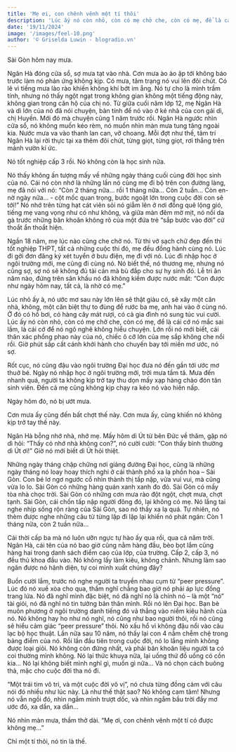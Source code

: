 ```yaml
---
title: 'Mẹ ơi, con chênh vênh một tí thôi'
description: 'Lúc ấy nó còn nhỏ, còn có mẹ chở che, còn có mẹ, để là cái cớ nó mắc sai lầm, là cái cớ để nó ngô nghê không hiểu chuyện. Lớn rồi nó mới biết, cái thân xác phổng phao này của nó, chiếc ô cỡ lớn của mẹ sắp không che nổi rồi. Giờ phút sắp cất cánh khởi hành cho chuyến bay tới miền mơ ước, nó sợ...'
date: '19/11/2024'
image: '/images/feel-10.png'
author: '© Griselda Luwin - blogradio.vn'
---
```


Sài Gòn hôm nay mưa.

Ngân Hà đóng cửa sổ, sợ mưa tạt vào nhà. Cơn mưa ào ào ập tới không báo trước làm nó phản ứng không kịp. Có mưa, tâm trạng nó vui lên đôi chút. Có lẽ vì tiếng mưa lào rào khiến không khí bớt im ắng. Nó tự cho là mình trầm tính, nhưng nó thấy ngột ngạt trong không gian không một tiếng động này, không gian trong căn hộ của chị nó. Từ giữa cuối năm lớp 12, mẹ Ngân Hà và dì lớn của nó đã nói chuyện, bàn tính để nó vào ở ké nhà của con gái dì, chị Huyền. Mới đó mà chuyện cũng 1 năm trước rồi. Ngân Hà ngước nhìn cửa sổ, nó không muốn kéo rèm, nó muốn nhìn màn mưa tung tăng ngoài kia. Nước mưa va vào thanh lan can, vỡ choang. Mỗi đợt như thế, tâm trí Ngân Hà lại rời thực tại xa thêm đôi chút, từng giọt, từng giọt, rơi thẳng trên mảnh vườn kí ức.

Nó tốt nghiệp cấp 3 rồi. Nó không còn là học sinh nữa.

Nó thấy không ấn tượng mấy về những ngày tháng cuối cùng đời học sinh của nó. Cái nó còn nhớ là những lần nó cùng mẹ đi bộ trên con đường làng, mẹ đã nói với nó: “Còn 2 tháng nữa… rồi 1 tháng nữa… Còn 2 tuần… Còn en-nờ ngày nữa… - cột mốc quan trọng, bước ngoặt lớn trong cuộc đời con sẽ tới!” Nó nhớ trên từng hạt cát viên sỏi nó giẫm lên ở nơi đồng quê lộng gió, tiếng mẹ vang vọng như có như không, và giữa màn đêm mờ mịt, nó nổi da gà trước những băn khoăn không rõ của một đứa trẻ “sắp bước vào đời” cứ thoắt ẩn thoắt hiện.

Ngần 18 năm, mẹ lúc nào cũng che chở nó. Từ thi vở sạch chữ đẹp đến thi tốt nghiệp THPT, tất cả những cuộc thi đó, mẹ đều đồng hành cùng nó. Lúc đi gởi đơn đăng ký xét tuyển ở bưu điện, mẹ đi với nó. Lúc đi nhập học ở ngôi trường mới, mẹ cũng đi cùng nó. Nó biết thế, nó thương mẹ, nhưng nó cũng sợ, sợ nó sẽ không đủ tài cán mà bù đắp cho sự hy sinh đó. Lễ tri ân năm nào, đứng trên sân khấu nó đã không kiềm được nước mắt: “Con được như ngày hôm nay, tất cả, là nhờ có mẹ.”

Lúc nhỏ ấy à, nó ước mơ sau này lớn lên sẽ thật giàu có, sẽ xây một căn nhà, không, một căn biệt thự to đùng để rước ba mẹ, anh hai vào ở cùng nó. Ở đó có hồ bơi, có hàng cây mát rượi, có cả gia đình nó sung túc vui cười. Lúc ấy nó còn nhỏ, còn có mẹ chở che, còn có mẹ, để là cái cớ nó mắc sai lầm, là cái cớ để nó ngô nghê không hiểu chuyện. Lớn rồi nó mới biết, cái thân xác phổng phao này của nó, chiếc ô cỡ lớn của mẹ sắp không che nổi rồi. Giờ phút sắp cất cánh khởi hành cho chuyến bay tới miền mơ ước, nó sợ.

Rốt cục, nó cũng đậu vào ngôi trường Đại học đưa nó đến gần tới ước mơ thuở bé. Ngày nó nhập học ở ngôi trường mới, trời mưa tầm tã. Mưa đến nhanh quá, người ta không kịp trở tay thu dọn mấy xạp hàng chào đón tân sinh viên. Đến cả mẹ cũng không kịp chạy ra kéo nó vào hiên nấp.

Ngày hôm đó, nó bị ướt mưa.

Cơn mưa ấy cũng đến bất chợt thế này. Cơn mưa ấy, cũng khiến nó không kịp trở tay thế này.

Ngân Hà bỗng nhớ nhà, nhớ mẹ. Mấy hôm dì Út từ bên Đức về thăm, gặp nó dì hỏi: “Thấy có nhớ nhà không con?”, nó cười cười: “Con thấy bình thường dì Út ơi!” Giờ nó mới biết dì Út hỏi thiệt.

Những ngày tháng chập chững nơi giảng đường Đại học, cũng là những ngày tháng nó loay hoay thích nghi ở cái thành phố xa lạ phồn hoa – Sài Gòn. Con bé lơ ngơ ngước cổ nhìn thành thị tấp nập, vừa vui vui, mà cũng vừa lo lo. Sài Gòn có những hàng quán xanh xanh đo đỏ. Sài Gòn có mấy tòa nhà chọc trời. Sài Gòn có những cơn mưa rào đột ngột, chợt mưa, chợt tạnh. Sài Gòn, cái chốn tấp nập người đông đó, lại không có mẹ. Nó lắng tai nghe nhịp sống rộn ràng của Sài Gòn, sao nó thấy xa lạ quá. Tự nhiên, nó thèm được nghe những câu từ từng lặp đi lặp lại khiến nó phát ngán: Còn 1 tháng nữa, còn 2 tuần nữa…

Cái thời cấp ba mà nó luôn ưỡn ngực tự hào ấy qua rồi, qua cả năm trời. Ngân Hà, cái tên của nó bao giờ cũng nằm hàng đầu, bèo bọt lắm cũng hàng hai trong danh sách điểm cao của lớp, của trường. Cấp 2, cấp 3, nó đều thủ khoa đầu vào. Nó không lấy làm kiêu, không chảnh. Nhưng làm sao ngăn được nó hãnh diện, tự coi mình xuất chúng đây?

Buồn cười lắm, trước nó nghe người ta truyền nhau cụm từ “peer pressure”. Lúc đó nó xuề xòa cho qua, thầm nghĩ chẳng bao giờ nó phải áp lực đồng trang lứa. Nó đã nghĩ mình đặc biệt, nó đã nghĩ nó là chính nó – là một “nó” tài giỏi, nó đã nghĩ nó tin tưởng bản thân mình. Rồi nó lên Đại học. Bạn bè muôn phương ở ngôi trường danh tiếng đó vả thẳng vào niềm kiêu hãnh của nó. Nó không hay ho như nó nghĩ, nó cũng như bao người thôi, rồi nó cũng sẽ hiểu cảm giác “peer pressure” thôi. Nó xấu hổ vì không đậu nổi vào câu lạc bộ học thuật. Lần nữa sau 10 năm, nó thấy lại con 4 nằm chễm chệ trong bảng điểm của nó. Rồi lần đầu tiên trong cuộc đời, nó lo lắng mình không được loại giỏi. Nó không còn đứng nhất, và phải băn khoăn liệu người ta có coi thường mình không. Nó lại thức khuya nữa, lại uống thứ đồ uống có cồn kia… Nó lại không biết mình nghĩ gì, muốn gì nữa… Và nó chọn cách buông thả, mặc cho cuộc đời tha nó đi.

“Một trái tim vô tri, và một cuộc đời vô vị”, nó chưa từng đồng cảm với câu nói đó nhiều như lúc này. Là như thế thật sao? Nó không cam tâm! Nhưng nó vẫn ngồi đó, nhìn ngắm mình trượt dốc, và nhìn ngắm bầu trời đầy mơ ước đó, xa dần, xa dần…

Nó nhìn màn mưa, thầm thở dài.  “Mẹ ơi, con chênh vênh một tí có được không mẹ…”

Chỉ một tí thôi, nó tin là thế.
